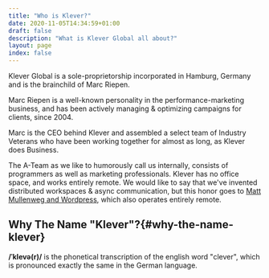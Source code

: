 ```yaml
---
title: "Who is Klever?"
date: 2020-11-05T14:34:59+01:00
draft: false
description: "What is Klever Global all about?"
layout: page
index: false
---
```


Klever Global is a sole-proprietorship incorporated in Hamburg, Germany and is the brainchild of Marc Riepen.

Marc Riepen is a well-known personality in the performance-marketing business, and has been actively managing & optimizing campaigns for clients, since 2004.

Marc is the CEO behind Klever and assembled a select team of Industry Veterans who have been working together for almost as long, as Klever does Business.

The A-Team as we like to humorously call us internally, consists of programmers as well as marketing professionals.
Klever has no office space, and works entirely remote. We would like to say that we've invented  distributed workspaces & async communication, but this honor goes to [Matt Mullenweg and Wordpress](https://ma.tt/2020/04/five-levels-of-autonomy/), which also operates entirely remote.

## Why The Name "Klever"?{#why-the-name-klever}
**/ˈklevə(r)/** is the phonetical transcription of the english word "clever", which is pronounced exactly the same in the German language.